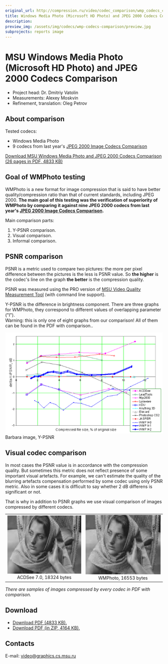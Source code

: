 ```yaml
---
original_url: http://compression.ru/video/codec_comparison/wmp_codecs_comparison_en.html
title: Windows Media Photo (Microsoft HD Photo) and JPEG 2000 Codecs Comparison
description: 
preview_img: /assets/img/codecs/wmp-codecs-comparison/preview.jpg
subprojects: reports image
---
```


# MSU Windows Media Photo (Microsoft HD Photo) and JPEG 2000 Codecs Comparison 

* Project head: Dr. Dmitriy Vatolin  
* Measurements: Alexey Moskvin  
* Refinement, translation: Oleg Petrov  

## About comparison

Tested codecs:

-   Windows Media Photo
-   9 codecs from last year's [JPEG 2000 Image Codecs
    Comparison](/codecs/jpeg2000-codecs-comparison-2005.html)

[Download MSU Windows Media Photo and JPEG 2000 Codecs Comparison (26
pages in PDF, 4833
KB)](http://compression.ru/video/codec_comparison/pdf/wmp_codec_comparison_en.pdf)

## Goal of WMPhoto testing

WMPhoto is a new format for image compression that is said to have
better quality/compression ratio than that of current standards,
including JPEG 2000. **The main goal of this testing was the
verification of superiority of WMPhoto by comparing it against nine JPEG
2000 codecs from last year's [JPEG 2000 Image Codecs
Comparison](/codecs/jpeg2000-codecs-comparison-2005.html).**

Main comparison parts:

1.  Y-PSNR comparison.
2.  Visual comparison.
3.  Informal comparison.

## PSNR comparison

PSNR is a metric used to compare two pictures: the more per pixel
difference between the pictures is the less is PSNR value. So **the
higher** is the codec's line on the graph **the better** is the
compression quality.

PSNR was measured using the PRO version of [MSU Video Quality
Measurement
Tool](/vqmt/vqmt.html)
(with command line support).

Y-PSNR is the difference in brightness component. There are three graphs
for WMPhoto, they correspond to different values of overlapping
parameter ("l").  
Warning: this is only one of eight graphs from our comparison! All of
them can be found in the PDF with comparison..

<div class="center">
<div>
<img src="/assets/img/codecs/wmp-codecs-comparison/wmp06_y_psnr_jvswmp.png" alt="ACDSee" /><br />
Barbara image, Y-PSNR
</div>
</div>

## Visual codec comparison

In most cases the PSNR value is in accordance with the compression
quality. But sometimes this metric does not reflect presence of some
important visual artefacts. For example, we can't estimate the quality
of the blurring artefacts compensation performed by some codec using
only PSNR metric. Also in some cases it is difficult to say whether 2 dB
differens is significant or not.

That is why in addition to PSNR graphs we use visual comparison of
images compressed by different codecs.

<table class="center" style="text-align: center">
<tbody>
<tr>
<td>
<img src="/assets/img/codecs/wmp-codecs-comparison/wmp06_visual_acdsee_jvswmp.png" alt="ACDSee "> <br/> 
ACDSee 7.0, 18324 bytes
</td>
<td>
<img src="/assets/img/codecs/wmp-codecs-comparison/wmp06_visual_wmphoto_jvswmp.png" alt="WMPhoto "> <br/> 
WMPhoto, 16553 bytes
</td>
</tr>
</tbody>
</table>

_There are samples of images compressed by every codec in PDF with
comparison._

## Download

-   [Download PDF (4833
    KB).](http://compression.ru/video/codec_comparison/pdf/wmp_codec_comparison_en.pdf)
-   [Download PDF (in ZIP, 4164
    KB).](http://compression.ru/video/codec_comparison/zip/wmp_codec_comparison_en.zip)

## Contacts

E-mail: <video@graphics.cs.msu.ru>

